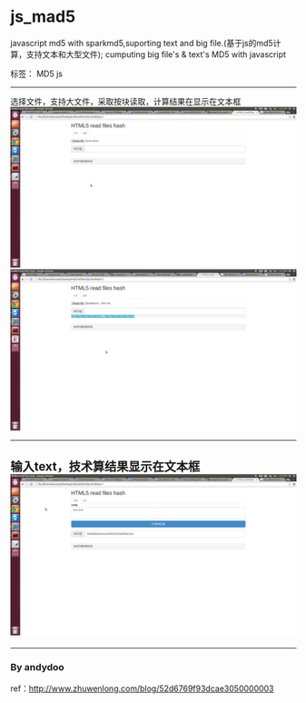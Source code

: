 # js_mad5
javascript md5 with sparkmd5,suporting text and big file.(基于js的md5计算，支持文本和大型文件);
cumputing big file's & text's MD5 with javascript 

标签： MD5 js

---
选择文件，支持大文件，采取按块读取，计算结果在显示在文本框
![文件md5计算截屏][1]
![图2][2]

--- 

输入text，技术算结果显示在文本框
  ![文本md5计算截屏][3]
---

  [1]: https://github.com/andy012/js_mad5/blob/master/Screenshot_file_md5.png?raw=true
  [2]: https://github.com/andy012/js_mad5/blob/master/Screenshot_file_md5_2.png?raw=true
---
  [3]: https://github.com/andy012/js_mad5/blob/master/screenshot_text_md5.png?raw=true

### By andydoo
ref：http://www.zhuwenlong.com/blog/52d6769f93dcae3050000003
